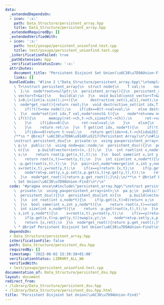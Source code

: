```yaml
---
data:
  _extendedDependsOn:
  - icon: ':x:'
    path: Data_Structure/persistent_array.hpp
    title: Data_Structure/persistent_array.hpp
  _extendedRequiredBy: []
  _extendedVerifiedWith:
  - icon: ':x:'
    path: test/yosupo/persistent_unionfind.test.cpp
    title: test/yosupo/persistent_unionfind.test.cpp
  _isVerificationFailed: true
  _pathExtension: hpp
  _verificationStatusIcon: ':x:'
  attributes:
    document_title: "Persistent Disjoint Set Union(\u6C38\u7D9AUnion-Find)"
    links: []
  bundledCode: "#line 2 \"Data_Structure/persistent_array.hpp\"\ntemplate<typename\
    \ T>\nstruct persistent_array{\n  struct node{\n    T val;\n    node*ch[16]={};\n\
    \  };\n  node*root=nullptr;\n  persistent_array(){}\n  persistent_array(const\
    \ vector<T>&a){\n    build(a);\n  }\n  void build(const vector<T>&a){\n    for(int\
    \ i=0;i<(int)a.size();i++){\n      destructive_set(i,a[i],root);\n    }\n  }\n\
    \  node*get_root(){return root;}\n  void destructive_set(int idx,T val,node*&t){\n\
    \    if(!t)t=new node();\n    if(idx==0)t->val=val;\n    else destructive_set(idx>>4,val,t->ch[idx&15]);\n\
    \  }\n  node*set(int idx,T val,node*const& t){\n    node*ret=new node();\n   \
    \ if(t){\n      memcpy(ret->ch,t->ch,sizeof(t->ch));\n      ret->val=t->val;\n\
    \    }\n    if(idx==0){\n      ret->val=val;\n    }\n    else{\n      ret->ch[idx&15]=set(idx>>4,val,ret->ch[idx&15]);\n\
    \    }\n    return ret;\n  }\n  T get(int idx, node*t){\n    if(!t)return 0;\n\
    \    if(idx==0)return t->val;\n    return get(idx>>4,t->ch[idx&15]);\n  }\n};\n\
    /**\n * @breif \u6C38\u7D9A\u914D\u5217(Persistent Array)\n*/\n#line 3 \"Data_Structure/persistent_dsu.hpp\"\
    \nstruct persistent_dsu{\n  private:\n  using pa=persistent_array<int>;\n  pa\
    \ p;\n  public:\n  using node=pa::node;\n  persistent_dsu(){}\n  persistent_dsu(int\
    \ n){\n    p.build(vector<int>(n,-1));\n  }\n  int root(int x,node*t){\n    if(p.get(x,t)<0)return\
    \ x;\n    return root(p.get(x,t),t);\n  }\n  bool same(int x,int y,node*t){\n\
    \    return root(x,t)==root(y,t);\n  }\n  int size(int x,node*t){\n    return\
    \ -p.get(root(x,t),t);\n  }\n  pair<int,node*>merge(int x,int y,node*t){\n   \
    \ x=root(x,t),y=root(y,t);\n    if(x==y)return {x,t};\n    if(p.get(x,t)>p.get(y,t))swap(x,y);\n\
    \    node*ret=p.set(y,x,p.set(x,p.get(x,t)+p.get(y,t),t));\n    return {x,ret};\n\
    \  }\n  node*get_root(){return p.get_root();}\n};\n/**\n * @brief Persistent Disjoint\
    \ Set Union(\u6C38\u7D9AUnion-Find)\n*/\n"
  code: "#pragma once\n#include\"persistent_array.hpp\"\nstruct persistent_dsu{\n\
    \  private:\n  using pa=persistent_array<int>;\n  pa p;\n  public:\n  using node=pa::node;\n\
    \  persistent_dsu(){}\n  persistent_dsu(int n){\n    p.build(vector<int>(n,-1));\n\
    \  }\n  int root(int x,node*t){\n    if(p.get(x,t)<0)return x;\n    return root(p.get(x,t),t);\n\
    \  }\n  bool same(int x,int y,node*t){\n    return root(x,t)==root(y,t);\n  }\n\
    \  int size(int x,node*t){\n    return -p.get(root(x,t),t);\n  }\n  pair<int,node*>merge(int\
    \ x,int y,node*t){\n    x=root(x,t),y=root(y,t);\n    if(x==y)return {x,t};\n\
    \    if(p.get(x,t)>p.get(y,t))swap(x,y);\n    node*ret=p.set(y,x,p.set(x,p.get(x,t)+p.get(y,t),t));\n\
    \    return {x,ret};\n  }\n  node*get_root(){return p.get_root();}\n};\n/**\n\
    \ * @brief Persistent Disjoint Set Union(\u6C38\u7D9AUnion-Find)\n*/"
  dependsOn:
  - Data_Structure/persistent_array.hpp
  isVerificationFile: false
  path: Data_Structure/persistent_dsu.hpp
  requiredBy: []
  timestamp: '2022-06-02 15:39:38+01:00'
  verificationStatus: LIBRARY_ALL_WA
  verifiedWith:
  - test/yosupo/persistent_unionfind.test.cpp
documentation_of: Data_Structure/persistent_dsu.hpp
layout: document
redirect_from:
- /library/Data_Structure/persistent_dsu.hpp
- /library/Data_Structure/persistent_dsu.hpp.html
title: "Persistent Disjoint Set Union(\u6C38\u7D9AUnion-Find)"
---
```

